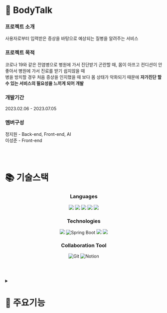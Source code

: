 # 🏥 BodyTalk
   
### 프로젝트 소개
사용자로부터 입력받은 증상을 바탕으로 예상되는 질병을 알려주는 서비스

### 프로젝트 목적
코로나 19와 같은 전염병으로 병원에 가서 진단받기 곤란할 때, 몸이 아프고 컨디션이 안 좋아서 병원에 가서 진료를 받기 쉽지않을 때<br>
병을 방치할 경우 처음 증상을 인지했을 때 보다 몸 상태가 악화되기 때문에 **자가진단 할 수 있는 서비스의 필요성을 느끼게 되어 개발**

### 개발기간
2023.02.06 - 2023.07.05

### 멤버구성
정지원 - Back-end, Front-end, AI
<br>
이성준 - Front-end

<br><br>

# 📚 기술스택

<div align="center">
   
### Languages
<img src="https://img.shields.io/badge/html5-E34F26?style=for-the-badge&logo=html5&logoColor=white">  <img src="https://img.shields.io/badge/css-1572B6?style=for-the-badge&logo=css3&logoColor=white">  <img src="https://img.shields.io/badge/javascript-F7DF1E?style=for-the-badge&logo=javascript&logoColor=black"> <img  src="https://img.shields.io/badge/java-007396?style=for-the-badge&logo=java&logoColor=white"> <img src="https://img.shields.io/badge/python-3776AB?style=for-the-badge&logo=python&logoColor=white"> 

### Technologies
<img src="https://img.shields.io/badge/react-61DAFB?style=for-the-badge&logo=react&logoColor=black"> <img alt="Spring Boot" src ="https://img.shields.io/badge/Spring Boot-6DB33F.svg?&style=for-the-badge&logo=springboot&logoColor=white"/> <img src="https://img.shields.io/badge/django-092E20?style=for-the-badge&logo=django&logoColor=white"> <img src="https://img.shields.io/badge/mariaDB-003545?style=for-the-badge&logo=mariaDB&logoColor=white">

### Collaboration Tool
<img alt="Git" src ="https://img.shields.io/badge/Git-F05032.svg?&style=for-the-badge&logo=Git&logoColor=white"/> <img alt="Notion" src ="https://img.shields.io/badge/Notion-000000.svg?&style=for-the-badge&logo=Notion&logoColor=white"/>

<br><br>

</div>

<details>
   <summary>
      
# 📌 주요기능
   </summary>
   
## Web
### 회원가입 및 로그인

<div align="center">
   
   <img src="/img/register.png" alt="register" style="width: 30%;">
   
   회원가입을 하게 되면 기본정보를 입력받게 됩니다. <br>
   성별에 따라서 증상을 진단받을 때, 다른결과가 나옵니다.
   
   <br>
   
   <img src="/img/login.png" alt="login" style="width: 30%;">
   
   구글, 카카오, 네이버 로그인을 제공합니다. <br>
   로그인을 하게 되면 최근 진단결과, 증상 일기등의 기능을 사용할 수 있습니다.

   <br><br>

</div>

### 메인 화면 (진단 결과  순위)

<div align="center">
   
   <img src="/img/main.png" alt="main">

   사용자들이 많이 진단받는 진단명들의 순위를 보여줍니다.

   <br><br>

</div>

### 증상 진단

<div align="center">
   
   <img src="/img/diagnosis.gif" alt="diagnosis" style="width: 100%;">

   증상을 입력하면 Kobert 모델이 분석 후 유사도가 가장 높은 질병과 질병의 간략한 정보, 관련 병원을 추천합니다.

   <br><br>

</div>

### 병원 찾기

<div align="center">
    
   <img src="/img/hospital1.gif" alt="hospital1">
   
   진료 과목을 선택한 뒤 내 주변 병원찾기 버튼을 클릭하면 내 위치를 기반으로 가까운 병원을 찾아줍니다.

   <br><br>

   <img src="/img/hospital2.gif" alt="hospital2">

   진료 과목을 선택한 뒤 지역명으로 병원찾기 버튼을 클릭하면 주소를 입력받는 창이 나타납니다.<br>
   주소를 입력하면 주소와  가까운 병원을 찾아줍니다.

   <br><br>

   <img src="/img/hospital3.gif" alt="hospital3">

   나타난 병원들을 선택하게 되면 지도의 핀 색이 바뀌고 선택한 병원으로 이동합니다.

   <br><br>

</div>

### 증상 일기

<div align="center">
   <img src="./img/diarylogin.png" alt="diarylogin">

   증상 일기는 로그인이 필요한 서비스 입니다.<br>
   로그인을 하지않고 diary를 클릭하면 위와 같은 메세지가 노출됩니다.

   <br><br>

   <img src="/img/cal.gif" alt="cal">

   달력에서 날짜를 선택해 증상 일기를 작성할 수 있습니다.

   <br><br>

   <img src="/img/write.gif" alt="write">

   일기는 증상에 맞는 태그를 5개까지 선택해서 작성할 수 있습니다.

   <br><br>

   <img src="/img/check.gif" alt="check">

   작성된 일기는 다시 볼 수 있고 수정할 수 있습니다.

   <br><br>

   <img src="/img/stat.png" alt="stat">

   증상 진단과 작성한 일기의 태그를 통해 만들어진 증상 통계와 부위 별 통계를 확인할 수 있습니다.

   <br><br>

</div>

### 마이페이지

<div align="center">
   
   <img src="/img/mypage.png" alt="mypage">

   내정보를 확인하고 수정할 수 있습니다.

   <br><br>

   <img src="/img/mypage.gif" alt="mypage">
   
   최근 진단받은 진료기록을 한 눈에 볼 수 있습니다.<br>
   진료기록을 선택하면 진단받은 내용을 상세하게 볼 수 있습니다.

</div>

</details>
